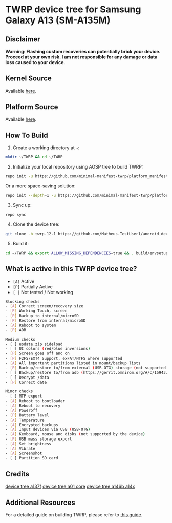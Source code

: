 
# TWRP device tree for Samsung Galaxy A13 (SM-A135M)

## Disclaimer
**Warning: Flashing custom recoveries can potentially brick your device. Proceed at your own risk. I am not responsible for any damage or data loss caused to your device.**

## Kernel Source
Available [here](https://github.com/VThang51/android_kernel_samsung_a13xx).

## Platform Source
Available [here](https://github.com/VThang51/android_platform_samsung_a13).

## How To Build
1. Create a working directory at `~`:
```bash
mkdir ~/TWRP && cd ~/TWRP
```
2. Initialize your local repository using AOSP tree to build TWRP:
```bash
repo init -u https://github.com/minimal-manifest-twrp/platform_manifest_twrp_aosp.git -b twrp-12.1
```
Or a more space-saving solution:
```bash
repo init --depth=1 -u https://github.com/minimal-manifest-twrp/platform_manifest_twrp_aosp.git -b twrp-12.1
```
3. Sync up:
```bash
repo sync
```
4. Clone the device tree:
```bash
git clone -b twrp-12.1 https://github.com/Matheus-TestUser1/android_device_samsung_a13.git device/samsung/a13
```
5. Build it:
```bash
cd ~/TWRP && export ALLOW_MISSING_DEPENDENCIES=true && . build/envsetup.sh && lunch twrp_a13-eng && mka recoveryimage
```

## What is active in this TWRP device tree?
- `[A]` Active
- `[P]` Partially Active
- `[ ]` Not tested / Not working
```bash
Blocking checks
- [A] Correct screen/recovery size
- [P] Working Touch, screen
- [P] Backup to internal/microSD
- [P] Restore from internal/microSD
- [A] Reboot to system
- [P] ADB

Medium checks
- [ ] update.zip sideload
- [ ] UI colors (red/blue inversions)
- [P] Screen goes off and on
- [P] F2FS/EXT4 Support, exFAT/NTFS where supported
- [A] All important partitions listed in mount/backup lists
- [P] Backup/restore to/from external (USB-OTG) storage (not supported by the device)
- [ ] Backup/restore to/from adb (https://gerrit.omnirom.org/#/c/15943/)
- [ ] Decrypt /data
- [P] Correct date

Minor checks
- [ ] MTP export
- [A] Reboot to bootloader
- [A] Reboot to recovery
- [A] Poweroff
- [P] Battery level
- [A] Temperature
- [A] Encrypted backups
- [A] Input devices via USB (USB-OTG)
- [A] Keyboard, mouse and disks (not supported by the device)
- [P] USB mass storage export
- [A] Set brightness
- [A] Vibrate
- [A] Screenshot
- [ ] Partition SD card
```
## Credits 
[device tree a137f](https://github.com/badra639/twrp_samsung_a13ve)
[device tree a01 core](https://github.com/almondnguyen/twrp_device_samsung_a01core/blob/twrp-11/BoardConfig.mk)
[device tree a146b a14x](https://github.com/physwizz/a146b-a14x-TWRP-11-dt)

## Additional Resources
For a detailed guide on building TWRP, please refer to [this guide](https://xdaforums.com/t/guide-to-twrp-building.4515895/).
